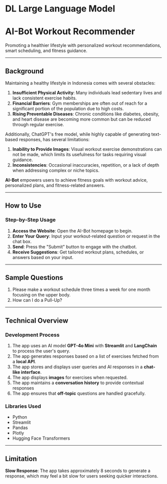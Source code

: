 # **DL Large Language Model**
# **AI-Bot Workout Recommender**

Promoting a healthier lifestyle with personalized workout recommendations, smart scheduling, and fitness guidance.

---

## **Background**

Maintaining a healthy lifestyle in Indonesia comes with several obstacles:

1. **Insufficient Physical Activity**: Many individuals lead sedentary lives and lack consistent exercise habits.
2. **Financial Barriers**: Gym memberships are often out of reach for a significant portion of the population due to high costs.
3. **Rising Preventable Diseases**: Chronic conditions like diabetes, obesity, and heart disease are becoming more common but can be reduced through regular exercise.

Additionally, ChatGPT's free model, while highly capable of generating text-based responses, has several limitations:
1. **Inability to Provide Images**: Visual workout exercise demonstrations can not be made, which limits its usefulness for tasks requiring visual guidance.
2. **Inconsistencies**: Occasional inaccuracies, repetition, or a lack of depth when addressing complex or niche topics.

**AI-Bot** empowers users to achieve fitness goals with workout advice, personalized plans, and fitness-related answers.

   
---

## **How to Use**

### **Step-by-Step Usage**
1. **Access the Website**: Open the AI-Bot homepage to begin.
2. **Enter Your Query**: Input your workout-related question or request in the chat box.
3. **Send**: Press the "Submit" button to engage with the chatbot.
4. **Receive Suggestions**: Get tailored workout plans, schedules, or answers based on your input.

---

## **Sample Questions**

1. Please make a workout schedule three times a week for one month focusing on the upper body.
2. How can I do a Pull-Up?


---



## **Technical Overview**

### **Development Process**  
1. The app uses an AI model **GPT-4o Mini** with **Streamlit** and **LangChain** to process the user's query.
2. The app generates responses based on a list of exercises fetched from a **local API**.
3. The app stores and displays user queries and AI responses in a **chat-like interface**.
4. The app displays **images** for exercises when requested.
5. The app maintains a **conversation history** to provide contextual responses
6. The app ensures that **off-topic** questions are handled gracefully.

### **Libraries Used**  
- Python  
- Streamlit  
- Pandas  
- Plotly  
- Hugging Face Transformers  

---

## **Limitation**  

**Slow Response**: The app takes approximately 8 seconds to generate a response, which may feel a bit slow for users seeking quicker interactions.
